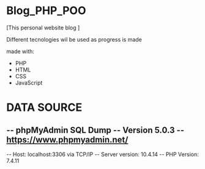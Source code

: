 # Blog_PHP_POO

[This personal website blog ] 

Different tecnologies wil be used as progress is made 

made with:
 
 -  PHP
 -  HTML
 -  CSS
 -  JavaScript

# DATA SOURCE

-- phpMyAdmin SQL Dump
-- Version 5.0.3
-- https://www.phpmyadmin.net/
--
-- Host: localhost:3306 via TCP/IP
-- Server version: 10.4.14
-- PHP Version: 7.4.11

